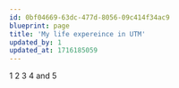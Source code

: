 ```yaml
---
id: 0bf04669-63dc-477d-8056-09c414f34ac9
blueprint: page
title: 'My life expereince in UTM'
updated_by: 1
updated_at: 1716185059
---
```

1 2 3 4 and 5
